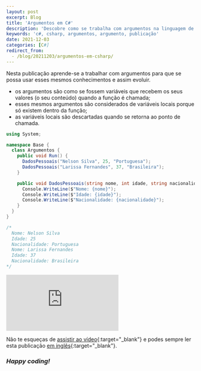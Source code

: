 ```yaml
---
layout: post
excerpt: Blog
title: 'Argumentos em C#'
description: 'Descobre como se trabalha com argumentos na linguagem de programação C#. Obtém respostas às tuas dúvidas com a teoria e os exemplos apresentados.'
keywords: 'c#, csharp, argumentos, argumento, publicação'
date: 2021-12-03
categories: [C#]
redirect_from:
  - /blog/20211203/argumentos-em-csharp/
---
```


Nesta publicação aprende-se a trabalhar com argumentos para que se possa usar esses mesmos conhecimentos e assim evoluir.

- os argumentos são como se fossem variáveis que recebem os seus valores (o seu conteúdo) quando a função é chamada;
- esses mesmos argumentos são considerados de variáveis locais porque só existem dentro da função;
- as variáveis locais são descartadas quando se retorna ao ponto de chamada.

```csharp
using System;

namespace Base {
  class Argumentos {
    public void Run() {
      DadosPessoais("Nelson Silva", 25, "Portuguesa");
      DadosPessoais("Larissa Fernandes", 37, "Brasileira");
    }

    public void DadosPessoais(string nome, int idade, string nacionalidade) {
      Console.WriteLine($"Nome: {nome}");
      Console.WriteLine($"Idade: {idade}");
      Console.WriteLine($"Nacionalidade: {nacionalidade}");
    }
  }
}

/*
  Nome: Nelson Silva
  Idade: 25
  Nacionalidade: Portuguesa
  Nome: Larissa Fernandes
  Idade: 37
  Nacionalidade: Brasileira
*/
```

<div class="video-container">
  <iframe src="https://www.youtube.com/embed/mrbE0tQqbtQ" frameborder="0" allowfullscreen></iframe>
</div>

Não te esqueças de [assistir ao vídeo](https://youtu.be/mrbE0tQqbtQ){:target="\_blank"} e podes sempre ler esta publicação [em inglês](https://nelsonsilvadev.com/blog/arguments-in-csharp/){:target="\_blank"}.

### _Happy coding!_
